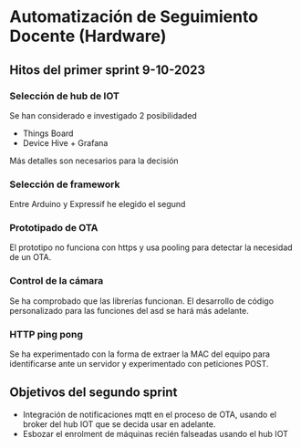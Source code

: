 # Automatización de Seguimiento Docente (Hardware)

## Hitos del primer sprint 9-10-2023

### Selección de hub de IOT
Se han considerado e investigado 2 posibilidaded
* Things Board
* Device Hive + Grafana

Más detalles son necesarios para la decisión
### Selección de framework
Entre Arduino y Expressif he elegido el segund
### Prototipado de OTA
El prototipo no funciona con https y usa pooling para detectar la necesidad de un OTA. 
### Control de la cámara
Se ha comprobado que las librerías funcionan. El desarrollo de código personalizado para las funciones del asd se hará más adelante.
### HTTP ping pong
Se ha experimentado con la forma de extraer la MAC del equipo para identificarse ante un servidor y experimentado con peticiones POST.

## Objetivos del segundo sprint 
* Integración de notificaciones mqtt en el proceso de OTA, usando el broker del hub IOT que se decida usar en adelante.
* Esbozar el enrolment de máquinas recién falseadas usando el hub IOT